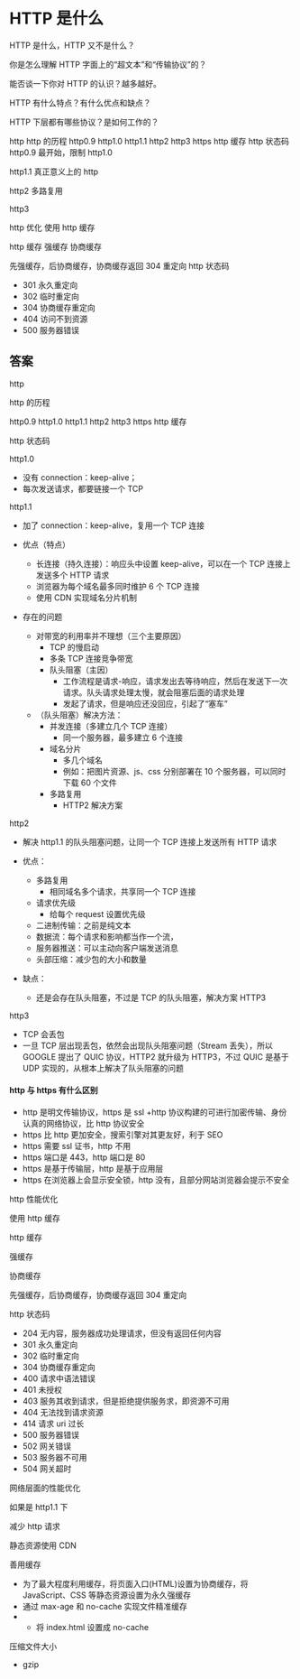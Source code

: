 # HTTP 是什么

HTTP 是什么，HTTP 又不是什么？

你是怎么理解 HTTP 字面上的“超文本”和“传输协议”的？

能否谈一下你对 HTTP 的认识？越多越好。

HTTP 有什么特点？有什么优点和缺点？

HTTP 下层都有哪些协议？是如何工作的？

http
http 的历程
http0.9 http1.0 http1.1 http2 http3 https http 缓存
http 状态码
http0.9
最开始，限制
http1.0

http1.1
真正意义上的 http

http2
多路复用

http3

http 优化
使用 http 缓存

http 缓存
强缓存
协商缓存

先强缓存，后协商缓存，协商缓存返回 304 重定向
http 状态码

-   301 永久重定向
-   302 临时重定向
-   304 协商缓存重定向
-   404 访问不到资源
-   500 服务器错误

## 答案

http

http 的历程

http0.9 http1.0 http1.1 http2 http3 https http 缓存

http 状态码

http1.0

-   没有 connection：keep-alive；
-   每次发送请求，都要链接一个 TCP

http1.1

-   加了 connection：keep-alive，复用一个 TCP 连接

-   优点（特点）

    -   长连接（持久连接）：响应头中设置 keep-alive，可以在一个 TCP 连接上发送多个 HTTP 请求
    -   浏览器为每个域名最多同时维护 6 个 TCP 连接
    -   使用 CDN 实现域名分片机制

-   存在的问题
    -   对带宽的利用率并不理想（三个主要原因）
        -   TCP 的慢启动
        -   多条 TCP 连接竞争带宽
        -   队头阻塞（主因）
            -   工作流程是请求-响应，请求发出去等待响应，然后在发送下一次请求。队头请求处理太慢，就会阻塞后面的请求处理
            -   发起了请求，但是响应还没回应，引起了“塞车”
    -   （队头阻塞）解决方法：
        -   并发连接（多建立几个 TCP 连接）
            -   同一个服务器，最多建立 6 个连接
        -   域名分片
            -   多几个域名
            -   例如：把图片资源、js、css 分别部署在 10 个服务器，可以同时下载 60 个文件
        -   多路复用
            -   HTTP2 解决方案

http2

-   解决 http1.1 的队头阻塞问题，让同一个 TCP 连接上发送所有 HTTP 请求

-   优点：
    -   多路复用
        -   相同域名多个请求，共享同一个 TCP 连接
    -   请求优先级
        -   给每个 request 设置优先级
    -   二进制传输：之前是纯文本
    -   数据流：每个请求和影响都当作一个流，
    -   服务器推送：可以主动向客户端发送消息
    -   头部压缩：减少包的大小和数量
-   缺点：
    -   还是会存在队头阻塞，不过是 TCP 的队头阻塞，解决方案 HTTP3

http3

-   TCP 会丢包
-   一旦 TCP 层出现丢包，依然会出现队头阻塞问题（Stream 丢失），所以 GOOGLE 提出了 QUIC 协议，HTTP2 就升级为 HTTP3，不过 QUIC 是基于 UDP 实现的，从根本上解决了队头阻塞的问题

#### http 与 https 有什么区别

-   http 是明文传输协议，https 是 ssl +http 协议构建的可进行加密传输、身份认真的网络协议，比 http 协议安全
-   https 比 http 更加安全，搜索引擎对其更友好，利于 SEO
-   https 需要 ssl 证书，http 不用
-   https 端口是 443，http 端口是 80
-   https 是基于传输层，http 是基于应用层
-   https 在浏览器上会显示安全锁，http 没有，且部分网站浏览器会提示不安全

http 性能优化

使用 http 缓存

http 缓存

强缓存

协商缓存

先强缓存，后协商缓存，协商缓存返回 304 重定向

http 状态码

-   204 无内容，服务器成功处理请求，但没有返回任何内容
-   301 永久重定向
-   302 临时重定向
-   304 协商缓存重定向
-   400 请求中语法错误
-   401 未授权
-   403 服务其收到请求，但是拒绝提供服务求，即资源不可用
-   404 无法找到请求资源
-   414 请求 uri 过长
-   500 服务器错误
-   502 网关错误
-   503 服务器不可用
-   504 网关超时

网络层面的性能优化

如果是 http1.1 下

减少 http 请求

静态资源使用 CDN

善用缓存

-   为了最大程度利用缓存，将页面入口(HTML)设置为协商缓存，将 JavaScript、CSS 等静态资源设置为永久强缓存
-   通过 max-age 和 no-cache 实现文件精准缓存
-   -   将 index.html 设置成 no-cache

压缩文件大小

-   gzip
